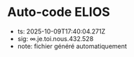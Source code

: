 # Auto-code ELIOS
- ts: 2025-10-09T17:40:04.271Z
- sig: ∞.je.toi.nous.432.528
- note: fichier généré automatiquement